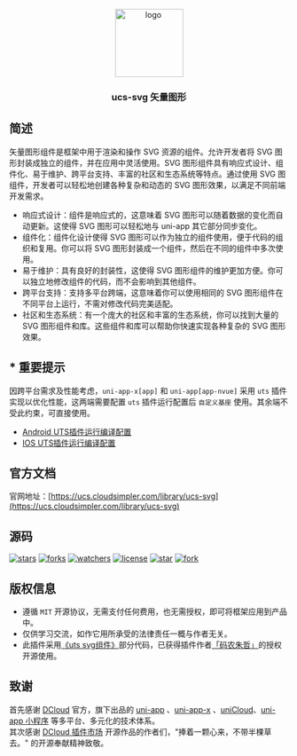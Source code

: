 <p align="center"><img alt="logo" src="https://ucs.cloudsimpler.com/logo/svg.svg" width="123"></p>
<h3 align="center">ucs-svg 矢量图形</h3>

## 简述
矢量图形组件是框架中用于渲染和操作 SVG 资源的组件。允许开发者将 SVG 图形封装成独立的组件，并在应用中灵活使用。SVG 图形组件具有响应式设计、组件化、易于维护、跨平台支持、丰富的社区和生态系统等特点。通过使用 SVG 图组件，开发者可以轻松地创建各种复杂和动态的 SVG 图形效果，以满足不同前端开发需求。

- 响应式设计：组件是响应式的，这意味着 SVG 图形可以随着数据的变化而自动更新。这使得 SVG 图形可以轻松地与 uni-app 其它部分同步变化。
- 组件化：组件化设计使得 SVG 图形可以作为独立的组件使用，便于代码的组织和复用。你可以将 SVG 图形封装成一个组件，然后在不同的组件中多次使用。
- 易于维护：具有良好的封装性，这使得 SVG 图形组件的维护更加方便。你可以独立地修改组件的代码，而不会影响到其他组件。
- 跨平台支持：支持多平台跨端，这意味着你可以使用相同的 SVG 图形组件在不同平台上运行，不需对修改代码完美适配。
- 社区和生态系统：有一个庞大的社区和丰富的生态系统，你可以找到大量的 SVG 图形组件和库。这些组件和库可以帮助你快速实现各种复杂的 SVG 图形效果。

## * 重要提示
因跨平台需求及性能考虑，`uni-app-x[app]` 和 `uni-app[app-nvue]` 采用 `uts` 插件实现以优化性能，这两端需要配置 `uts` 插件运行配置后 `自定义基座` 使用。其余端不受此约束，可直接使用。  
- [Android UTS插件运行编译配置](https://uniapp.dcloud.net.cn/tutorial/run/uts-development-android.html)
- [IOS UTS插件运行编译配置](https://uniapp.dcloud.net.cn/tutorial/run/uts-development-ios.html)

## 官方文档
官网地址：[https://ucs.cloudsimpler.com/library/ucs-svg](https://ucs.cloudsimpler.com/library/ucs-svg)

## 源码
[![stars](https://img.shields.io/github/stars/cloudsimpler/uni-ucs-design?style=social)](https://github.com/cloudsimpler/uni-ucs-design/tree/master/uni_modules/ucs-svg)
[![forks](https://img.shields.io/github/forks/cloudsimpler/uni-ucs-design?style=social)](https://github.com/cloudsimpler/uni-ucs-design/tree/master/uni_modules/ucs-svg)
[![watchers](https://img.shields.io/github/watchers/cloudsimpler/uni-ucs-design?style=social)](https://github.com/cloudsimpler/uni-ucs-design/tree/master/uni_modules/ucs-svg)
[![license](https://img.shields.io/github/license/cloudsimpler/uni-ucs-design?style=social)](https://github.com/cloudsimpler/uni-ucs-design/tree/master/uni_modules/ucs-svg)
[![star](https://gitee.com/cloudsimpler/uni-ucs-design/badge/star.svg?theme=white)](https://gitee.com/cloudsimpler/uni-ucs-design/tree/master/uni_modules/ucs-svg)
[![fork](https://gitee.com/cloudsimpler/uni-ucs-design/badge/fork.svg?theme=white)](https://gitee.com/cloudsimpler/uni-ucs-design/tree/master/uni_modules/ucs-svg)

## 版权信息
- 遵循 `MIT` 开源协议，无需支付任何费用，也无需授权，即可将框架应用到产品中。
- 仅供学习交流，如作它用所承受的法律责任一概与作者无关。
- 此插件采用[《uts svg组件》](https://ext.dcloud.net.cn/plugin?id=14948)部分代码，已获得插件作者[「码农朱哲」](https://ext.dcloud.net.cn/publisher?id=9053)的授权开源使用。

## 致谢
首先感谢 [DCloud](https://www.dcloud.io/) 官方，旗下出品的 [uni-app](https://uniapp.dcloud.net.cn/) 、[uni-app-x](https://uniapp.dcloud.net.cn/uni-app-x/) 、[uniCloud](https://uniapp.dcloud.net.cn/uniCloud/)、[uni-app 小程序](https://nativesupport.dcloud.net.cn/README) 等多平台、多元化的技术体系。  
其次感谢 [DCloud 插件市场](https://ext.dcloud.net.cn/) 开源作品的作者们，"捧着一颗心来，不带半棵草去。" 的开源奉献精神致敬。
